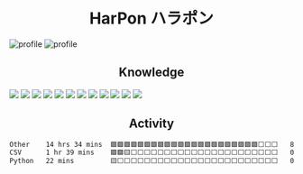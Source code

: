 <h1 align="center">HarPon ハラポン</h1>

<img src="https://github-readme-stats.vercel.app/api?username=HaradaTakayuki&show_icons=true&theme=tokyonight&card_width=300" alt="profile">
<img src="https://github-readme-stats.vercel.app/api/top-langs/?username=HaradaTakayuki&layout=compact&theme=tokyonight" alt="profile">

<h2 align="center">Knowledge</h2>

[<img src="https://img.shields.io/badge/-Node.js-339933.svg?logo=nodedotjs&style=for-the-badge&labelColor=000000">](https://nodejs.org/)
[<img src="https://img.shields.io/badge/-next.js-000000.svg?logo=next.js&style=for-the-badge&labelColor=000000">](https://nextjs.org/)
[<img src="https://img.shields.io/badge/-react-61DAFB.svg?logo=react&style=for-the-badge&labelColor=000000">](https://react.dev/)
[<img src="https://img.shields.io/badge/-TypeScript-3178C6.svg?logo=typescript&style=for-the-badge&labelColor=000000">](https://www.typescriptlang.org/)
[<img src="https://img.shields.io/badge/-JavaScript-F7DF1E.svg?logo=javascript&style=for-the-badge&labelColor=000000">](https://ecma-international.org/publications-and-standards/standards/ecma-262/)
[<img src="https://img.shields.io/badge/-Python-3776AB.svg?logo=python&style=for-the-badge&labelColor=000000">](https://www.python.org/)
[<img src="https://img.shields.io/badge/-nginx-009639.svg?logo=nginx&style=for-the-badge&labelColor=000000">](https://nginx.org/)
[<img src="https://img.shields.io/badge/-docker-2496ED.svg?logo=docker&style=for-the-badge&labelColor=000000">](https://www.docker.com/)
[<img src="https://img.shields.io/badge/-Linux-FCC624.svg?logo=linux&style=for-the-badge&labelColor=000000">](https://kernel.org/)
[<img src="https://img.shields.io/badge/-AWS-232F3E.svg?logo=amazonaws&style=for-the-badge&labelColor=000000">](https://aws.amazon.com/)
[<img src="https://img.shields.io/badge/-Git-F05032.svg?logo=git&style=for-the-badge&labelColor=000000">](https://git-scm.com/)
[<img src="https://img.shields.io/badge/-visual%20studio%20code-007ACC.svg?logo=visualstudiocode&style=for-the-badge&labelColor=000000">](https://code.visualstudio.com/)

<h2 align="center">Activity</h2>
<!--START_SECTION:waka-->

```txt
Other    14 hrs 34 mins  🟩🟩🟩🟩🟩🟩🟩🟩🟩🟩🟩🟩🟩🟩🟩🟩🟩🟩🟩🟩🟩🟩⬜⬜⬜   87.77 %
CSV      1 hr 39 mins    🟩🟩🟨⬜⬜⬜⬜⬜⬜⬜⬜⬜⬜⬜⬜⬜⬜⬜⬜⬜⬜⬜⬜⬜⬜   09.96 %
Python   22 mins         🟨⬜⬜⬜⬜⬜⬜⬜⬜⬜⬜⬜⬜⬜⬜⬜⬜⬜⬜⬜⬜⬜⬜⬜⬜   02.26 %
```

<!--END_SECTION:waka-->
